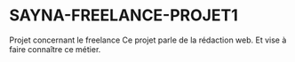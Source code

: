 # SAYNA-FREELANCE-PROJET1
Projet concernant le freelance
Ce projet parle de la rédaction web.
Et vise à faire connaître ce métier.
